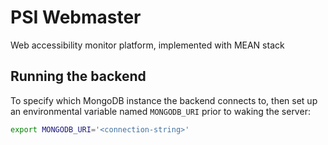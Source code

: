 # PSI Webmaster

Web accessibility monitor platform, implemented with MEAN stack

## Running the backend

To specify which MongoDB instance the backend connects to, then set up an environmental variable named `MONGODB_URI` prior to waking the server:

```bash
export MONGODB_URI='<connection-string>'
```